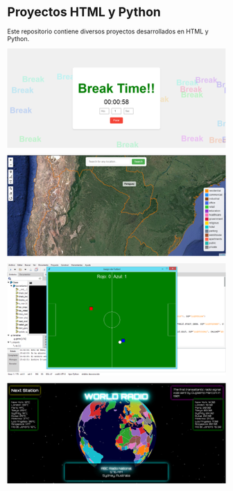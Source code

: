 # Proyectos HTML y Python

Este repositorio contiene diversos proyectos desarrollados en HTML y Python.

![Break Time](PNG/Break.png)

![Globo Maps](PNG/GloboMaps.png)

![Game Soccer](PNG/Soccer.png)

![World Radio](PNG/WorldRadio.png)
